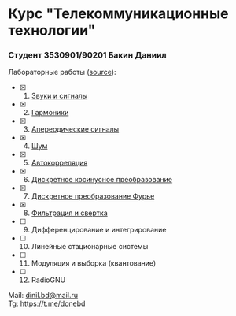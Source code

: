 # Курс "Телекоммуникационные технологии"
### Студент 3530901/90201 Бакин Даниил
Лабораторные работы ([source](https://github.com/AllenDowney/ThinkDSP)):<br>
 - [x] 1. [Звуки и сигналы](https://colab.research.google.com/github/donebd/telecom_spbstu2022/blob/main/src/chap01.ipynb)
 - [x] 2. [Гармоники](https://colab.research.google.com/github/donebd/telecom_spbstu2022/blob/main/src/chap02.ipynb)
 - [x] 3. [Апереодические сигналы](https://colab.research.google.com/github/donebd/telecom_spbstu2022/blob/main/src/chap03.ipynb)
 - [x] 4. [Шум](https://colab.research.google.com/github/donebd/telecom_spbstu2022/blob/main/src/chap04.ipynb)
 - [x] 5. [Автокорреляция](https://colab.research.google.com/github/donebd/telecom_spbstu2022/blob/main/src/chap05.ipynb)
 - [x] 6. [Дискретное косинусное преобразование](https://colab.research.google.com/github/donebd/telecom_spbstu2022/blob/main/src/chap06.ipynb)
 - [x] 7. [Дискретное преобразование Фурье](https://colab.research.google.com/github/donebd/telecom_spbstu2022/blob/main/src/chap07.ipynb)
 - [x] 8. [Фильтрация и свертка](https://colab.research.google.com/github/donebd/telecom_spbstu2022/blob/main/src/chap08.ipynb)
 - [ ] 9. Дифференцирование и интегрирование
 - [ ] 10. Линейные стационарные системы
 - [ ] 11. Модуляция и выборка (квантование)
 - [ ] 12. RadioGNU

Mail: dinil.bd@mail.ru<br>
Tg: https://t.me/donebd
